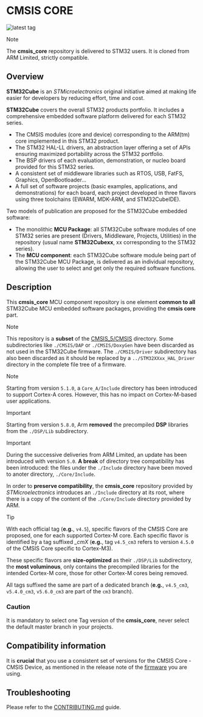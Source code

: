 # CMSIS CORE

![latest tag](https://img.shields.io/github/v/tag/STMicroelectronics/cmsis_core.svg?color=brightgreen)

> [!NOTE]
> The **cmsis_core** repository is delivered to STM32 users. It is cloned from ARM Limited, strictly compatible. 

## Overview

**STM32Cube** is an *STMicroelectronics* original initiative aimed at making life easier for developers by reducing effort, time and cost.

**STM32Cube** covers the overall STM32 products portfolio. It includes a comprehensive embedded software platform delivered for each STM32 series.
   * The CMSIS modules (core and device) corresponding to the ARM(tm) core implemented in this STM32 product.
   * The STM32 HAL-LL drivers, an abstraction layer offering a set of APIs ensuring maximized portability across the STM32 portfolio.
   * The BSP drivers of each evaluation, demonstration, or nucleo board provided for this STM32 series.
   * A consistent set of middleware libraries such as RTOS, USB, FatFS, Graphics, OpenBootloader...
   * A full set of software projects (basic examples, applications, and demonstrations) for each board, each project developed in three flavors using three toolchains (EWARM, MDK-ARM, and STM32CubeIDE).

Two models of publication are proposed for the STM32Cube embedded software:
   * The monolithic **MCU Package**: all STM32Cube software modules of one STM32 series are present (Drivers, Middleware, Projects, Utilities) in the repository (usual name **STM32Cubexx**, xx corresponding to the STM32 series).
   * The **MCU component**: each STM32Cube software module being part of the STM32Cube MCU Package, is delivered as an individual repository, allowing the user to select and get only the required software functions.

## Description
   
This **cmsis_core** MCU component repository is one element **common to all** STM32Cube MCU embedded software packages, providing the **cmsis core** part. 

> [!NOTE]
> This repository is a **subset** of the [CMSIS_5/CMSIS](https://github.com/ARM-software/CMSIS_5/tree/develop/CMSIS) directory. Some subdirectories like `./CMSIS/DAP` or `./CMSIS/DoxyGen` have been discarded as not used in the STM32Cube firmware. The `./CMSIS/Driver` subdirectory has also been discarded as it should be replaced by a `../STM32XXxx_HAL_Driver` directory in the complete file tree of a firmware.

> [!NOTE]
> Starting from version `5.1.0`, a `Core_A/Include` directory has been introduced to support Cortex-A cores. However, this has no impact on Cortex-M-based user applications.

> [!IMPORTANT]
> Starting from version `5.8.0`, Arm **removed** the precompiled **DSP** libraries from the `./DSP/Lib` subdirectory.

> [!IMPORTANT]
> During the successive deliveries from ARM Limited, an update has been introduced with version `5.0`. **A break** of directory tree compatibility has been introduced: the files under the `./Include` directory have been moved to anoter directory, `./Core/Include`.
>
> In order to **preserve compatibility**, the **cmsis_core** repository provided by *STMicroelectronics* introduces an `./Include` directory at its root, where there is a copy of the content of the `./Core/Include` directory provided by ARM.

> [!TIP]
> With each official tag (**e.g.**, `v4.5`), specific flavors of the CMSIS Core are proposed, one for each supported Cortex-M core. Each specific flavor is identified by a tag suffixed *_cmX* (**e.g.**, tag `v4.5_cm3` refers to version `4.5.0` of the CMSIS Core specific to Cortex-M3).
>
> These specific flavors are **size-optimized** as their `./DSP/Lib` subdirectory, the **most voluminous**, only contains the precompiled libraries for the intended Cortex-M core, those for other Cortex-M cores being removed.
>
> All tags suffixed the same are part of a dedicated branch (**e.g.**, `v4.5_cm3`, `v5.4.0_cm3`, `v5.6.0_cm3` are part of the `cm3` branch).

### Caution 

It is mandatory to select one Tag version of the **cmsis_core**, never select the default master branch in your projects.

## Compatibility information

It is **crucial** that you use a consistent set of versions for the CMSIS Core - CMSIS Device, as mentioned in the release note of the [firmware](https://github.com/STMicroelectronics/STM32Cube_MCU_Overall_Offer/blob/master/README.md#stm32cube-mcu-packages) you are using.

## Troubleshooting

Please refer to the [CONTRIBUTING.md](CONTRIBUTING.md) guide.
